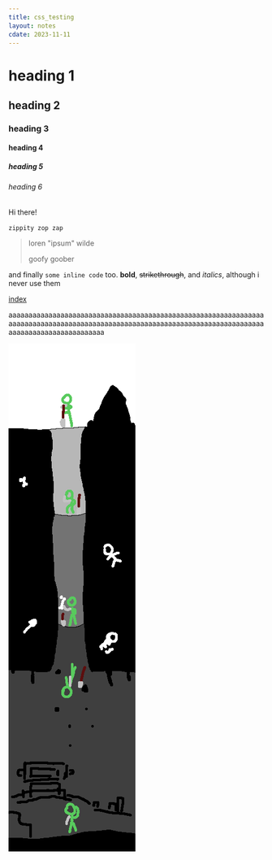 ```yaml
---
title: css_testing
layout: notes
cdate: 2023-11-11
---
```


# heading 1

## heading 2

### heading 3

#### heading 4

##### heading 5

###### heading 6

Hi there!

```
zippity zop zap
```

> loren "ipsum" wilde
>
> goofy goober

and finally `some inline code` too. **bold**, ~~strikethrough~~, and *italics*, although i never use them

[index](notes/index.md)

aaaaaaaaaaaaaaaaaaaaaaaaaaaaaaaaaaaaaaaaaaaaaaaaaaaaaaaaaaaaaaaaaaaaaaaaaaaaaaaaaaaaaaaaaaaaaaaaaaaaaaaaaaaaaaaaaaaaaaaaaaaaaaaaaaaaaaaaaaaaaaaaaaaaaaaa

![digging](assets/digging.png)
